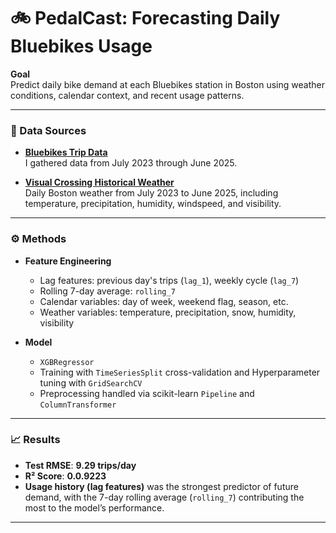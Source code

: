 # 🚲 PedalCast: Forecasting Daily Bluebikes Usage

**Goal**  
Predict daily bike demand at each Bluebikes station in Boston using weather conditions, calendar context, and recent usage patterns.

---

### 📅 Data Sources
- **[Bluebikes Trip Data](https://s3.amazonaws.com/hubway-data/index.html)**  
  I gathered data from July 2023 through June 2025.
  
- **[Visual Crossing Historical Weather](https://www.visualcrossing.com/weather-data)**  
  Daily Boston weather from July 2023 to June 2025, including temperature, precipitation, humidity, windspeed, and visibility.

---

### ⚙️ Methods
- **Feature Engineering**
  - Lag features: previous day's trips (`lag_1`), weekly cycle (`lag_7`)
  - Rolling 7-day average: `rolling_7`
  - Calendar variables: day of week, weekend flag, season, etc.
  - Weather variables: temperature, precipitation, snow, humidity, visibility
  
- **Model**  
  - `XGBRegressor`
  - Training with `TimeSeriesSplit` cross-validation and Hyperparameter tuning with `GridSearchCV`
  - Preprocessing handled via scikit-learn `Pipeline` and `ColumnTransformer`

---


### 📈 Results
- **Test RMSE**: **9.29 trips/day**
- **R² Score**: **0.0.9223**
- **Usage history (lag features)** was the strongest predictor of future demand, with the 7-day rolling average (`rolling_7`) contributing the most to the model’s performance.
---
